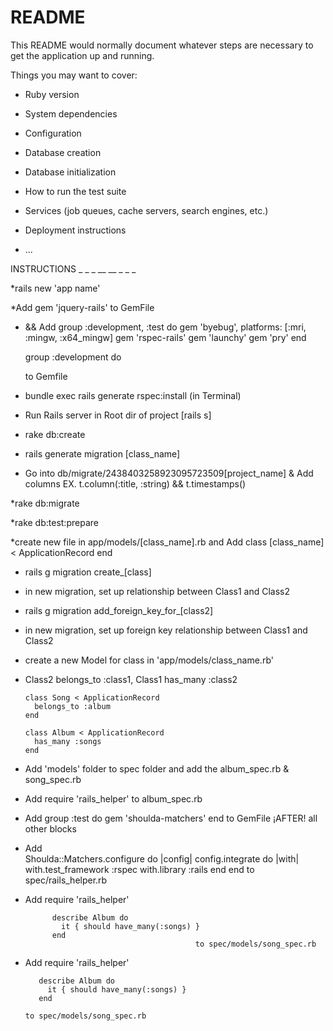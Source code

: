 # README

This README would normally document whatever steps are necessary to get the
application up and running.

Things you may want to cover:

* Ruby version

* System dependencies

* Configuration

* Database creation

* Database initialization

* How to run the test suite

* Services (job queues, cache servers, search engines, etc.)

* Deployment instructions

* ...



INSTRUCTIONS    _ _ _ __ __ _ _ _

*rails new 'app name'

*Add   gem 'jquery-rails'  to GemFile

*  && Add   group :development, :test do
      gem 'byebug', platforms: [:mri, :mingw, :x64_mingw]
      gem 'rspec-rails'
      gem 'launchy'
      gem 'pry'
    end

    group :development do  

    to Gemfile  

* bundle exec rails generate rspec:install (in Terminal)

* Run Rails server in Root dir of project [rails s]

* rake db:create

* rails generate migration [class_name]

* Go into db/migrate/2438403258923095723509[project_name] & Add columns
   EX. t.column(:title, :string) &&  t.timestamps()

*rake db:migrate

*rake db:test:prepare

*create new file in app/models/[class_name].rb and Add
        class [class_name] < ApplicationRecord
        end

* rails g migration create_[class]

* in new migration, set up relationship between Class1 and Class2

* rails g migration add_foreign_key_for_[class2]

* in new migration, set up foreign key relationship between Class1 and Class2

* create a new Model for class in 'app/models/class_name.rb'

* Class2 belongs_to :class1, Class1 has_many :class2

      class Song < ApplicationRecord
        belongs_to :album
      end

      class Album < ApplicationRecord
        has_many :songs
      end

* Add 'models' folder to spec folder and add the album_spec.rb & song_spec.rb

* Add   require 'rails_helper'   to album_spec.rb

* Add
              group :test do
              gem 'shoulda-matchers'
              end                            to GemFile ¡AFTER! all other blocks


* Add                                          
            Shoulda::Matchers.configure do |config|
              config.integrate do |with|
                with.test_framework :rspec
                with.library :rails
              end
            end
                                          to spec/rails_helper.rb


* Add
            require 'rails_helper'

            describe Album do
              it { should have_many(:songs) }
            end                                          
                                            to spec/models/song_spec.rb

* Add
         require 'rails_helper'

         describe Album do
           it { should have_many(:songs) }
         end                                          
                                                                                                                          to spec/models/song_spec.rb
